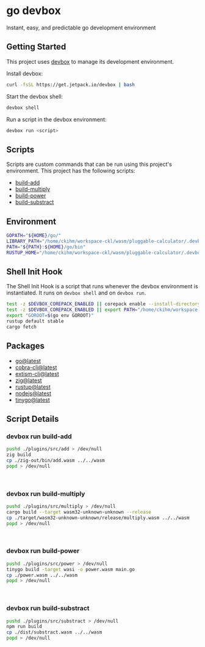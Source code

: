 <!-- gen-readme start - generated by https://github.com/jetify-com/devbox/ -->
# go devbox

Instant, easy, and predictable go development environment

## Getting Started
This project uses [devbox](https://github.com/jetify-com/devbox) to manage its development environment.

Install devbox:
```sh
curl -fsSL https://get.jetpack.io/devbox | bash
```

Start the devbox shell:
```sh 
devbox shell
```

Run a script in the devbox environment:
```sh
devbox run <script>
```
## Scripts
Scripts are custom commands that can be run using this project's environment. This project has the following scripts:

* [build-add](#devbox-run-build-add)
* [build-multiply](#devbox-run-build-multiply)
* [build-power](#devbox-run-build-power)
* [build-substract](#devbox-run-build-substract)

## Environment

```sh
GOPATH="${HOME}/go/"
LIBRARY_PATH="/home/ckihm/workspace-ckl/wasm/pluggable-calculator/.devbox/nix/profile/default/lib"
PATH="${PATH}:${HOME}/go/bin"
RUSTUP_HOME="/home/ckihm/workspace-ckl/wasm/pluggable-calculator/.devbox/virtenv/rustup"
```

## Shell Init Hook
The Shell Init Hook is a script that runs whenever the devbox environment is instantiated. It runs 
on `devbox shell` and on `devbox run`.
```sh
test -z $DEVBOX_COREPACK_ENABLED || corepack enable --install-directory "/home/ckihm/workspace-ckl/wasm/pluggable-calculator/.devbox/virtenv/nodejs/corepack-bin/"
test -z $DEVBOX_COREPACK_ENABLED || export PATH="/home/ckihm/workspace-ckl/wasm/pluggable-calculator/.devbox/virtenv/nodejs/corepack-bin/:$PATH"
export "GOROOT=$(go env GOROOT)"
rustup default stable
cargo fetch
```

## Packages

* [go@latest](https://www.nixhub.io/packages/go)
* [cobra-cli@latest](https://www.nixhub.io/packages/cobra-cli)
* [extism-cli@latest](https://www.nixhub.io/packages/extism-cli)
* [zig@latest](https://www.nixhub.io/packages/zig)
* [rustup@latest](https://www.nixhub.io/packages/rustup)
* [nodejs@latest](https://www.nixhub.io/packages/nodejs)
* [tinygo@latest](https://www.nixhub.io/packages/tinygo)

## Script Details

### devbox run build-add
```sh
pushd ./plugins/src/add > /dev/null
zig build
cp ./zig-out/bin/add.wasm ../../wasm
popd > /dev/null
```
&ensp;

### devbox run build-multiply
```sh
pushd ./plugins/src/multiply > /dev/null
cargo build --target wasm32-unknown-unknown --release
cp ./target/wasm32-unknown-unknown/release/multiply.wasm ../../wasm
popd > /dev/null
```
&ensp;

### devbox run build-power
```sh
pushd ./plugins/src/power > /dev/null
tinygo build -target wasi -o power.wasm main.go
cp ./power.wasm ../../wasm
popd > /dev/null
```
&ensp;

### devbox run build-substract
```sh
pushd ./plugins/src/substract > /dev/null
npm run build
cp ./dist/substract.wasm ../../wasm
popd > /dev/null
```
&ensp;



<!-- gen-readme end -->
